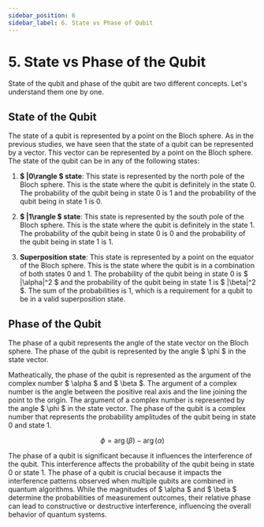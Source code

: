 ```yaml
---
sidebar_position: 6
sidebar_label: 6. State vs Phase of Qubit
---
```


# 5. State vs Phase of the Qubit
State of the qubit and phase of the qubit are two different concepts. Let's understand them one by one.

## State of the Qubit
The state of a qubit is represented by a point on the Bloch sphere. As in the previous studies, we have seen that the state of a qubit can be represented by a vector. This vector can be represented by a point on the Bloch sphere. The state of the qubit can be in any of the following states:

1. **$ |0\rangle $ state**: This state is represented by the north pole of the Bloch sphere. This is the state where the qubit is definitely in the state 0. The probability of the qubit being in state 0 is 1 and the probability of the qubit being in state 1 is 0.

2. **$ |1\rangle $ state**: This state is represented by the south pole of the Bloch sphere. This is the state where the qubit is definitely in the state 1. The probability of the qubit being in state 0 is 0 and the probability of the qubit being in state 1 is 1.

3. **Superposition state**: This state is represented by a point on the equator of the Bloch sphere. This is the state where the qubit is in a combination of both states 0 and 1. The probability of the qubit being in state 0 is $ |\alpha|^2 $ and the probability of the qubit being in state 1 is $ |\beta|^2 $. The sum of the probabilities is 1, which is a requirement for a qubit to be in a valid superposition state.

## Phase of the Qubit
The phase of a qubit represents the angle of the state vector on the Bloch sphere. The phase of the qubit is represented by the angle $ \phi $ in the state vector. 

Matheatically, the phase of the qubit is represented as the argument of the complex number $ \alpha $ and $ \beta $. The argument of a complex number is the angle between the positive real axis and the line joining the point to the origin. The argument of a complex number is represented by the angle $ \phi $ in the state vector. The phase of the qubit is a complex number that represents the probability amplitudes of the qubit being in state 0 and state 1.

$$
\phi = \arg(\beta) - \arg(\alpha) 
\tag{1}
$$

The phase of a qubit is significant because it influences the interference of the qubit. This interference affects the probability of the qubit being in state 0 or state 1. The phase of a qubit is crucial because it impacts the interference patterns observed when multiple qubits are combined in quantum algorithms. While the magnitudes of $ \alpha $ and $ \beta $ determine the probabilities of measurement outcomes, their relative phase can lead to constructive or destructive interference, influencing the overall behavior of quantum systems.